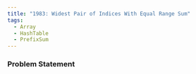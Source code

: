 ```yaml
---
title: "1983: Widest Pair of Indices With Equal Range Sum"
tags:
  - Array
  - HashTable
  - PrefixSum
---
```

### Problem Statement

